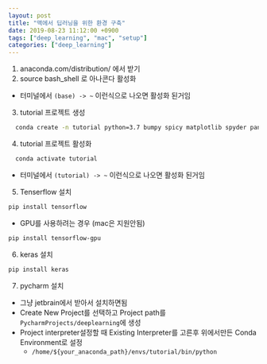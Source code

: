 ```yaml
---
layout: post
title: "맥에서 딥러닝을 위한 환경 구축"
date: 2019-08-23 11:12:00 +0900
tags: ["deep_learning", "mac", "setup"]
categories: ["deep_learning"]
---
```


1. anaconda.com/distribution/ 에서 받기
2. source bash_shell 로 아나콘다 활성화 
  - 터미널에서 `(base) -> ~` 이런식으로 나오면 활성화 된거임
3. tutorial 프로젝트 생성
  ```bash
    conda create -n tutorial python=3.7 bumpy spicy matplotlib spyder pandas seaborn scikit-learn h5py
  ```
4. tutorial 프로젝트 활성화
  ```bash
    conda activate tutorial
  ```
  - 터미널에서 `(tutorial) -> ~` 이런식으로 나오면 활성화 된거임
  
5. Tenserflow 설치
  ```bash
  pip install tensorflow
  ```

  - GPU를 사용하려는 경우 (mac은 지원안됨)

  ```bash
  pip install tensorflow-gpu
  ```

6. keras 설치
  ```bash
  pip install keras
  ```

7. pycharm  설치
  - 그냥 jetbrain에서 받아서 설치하면됨
  - Create New Project를 선택하고 Project path를 `PycharmProjects/deeplearning`에 생성
  - Project interpreter설정할 때 Existing Interpreter를 고른후 위에서만든 Conda Environment로 설정
    - `/home/${your_anaconda_path}/envs/tutorial/bin/python`